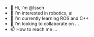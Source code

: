 - 👋 Hi, I’m @lssch
- 👀 I’m interested in robotics, ai
- 🌱 I’m currently learning ROS and C++
- 💞️ I’m looking to collaborate on ...
- 📫 How to reach me ...

<!---
lssch/lssch is a ✨ special ✨ repository because its `README.md` (this file) appears on your GitHub profile.
You can click the Preview link to take a look at your changes.
--->
